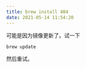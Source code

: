 ```yaml
---
title: brew install 404
date: 2021-05-14 11:54:20
---
```


可能是因为镜像更新了。试一下
```shell
brew update
```
然后重试。
